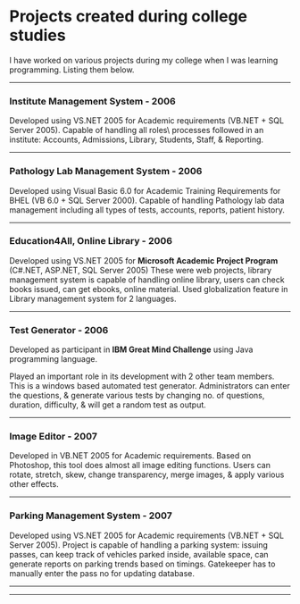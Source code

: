 # Projects created during college studies

I have worked on various projects during my college when I was learning programming. Listing them below.


---

### Institute Management System  - 2006

Developed using VS.NET 2005 for Academic requirements (VB.NET + SQL Server 2005). Capable of handling all roles\ processes followed in an institute: Accounts, Admissions, Library, Students, Staff, & Reporting.

---

### Pathology Lab Management System - 2006

Developed using Visual Basic 6.0 for Academic Training Requirements for BHEL (VB 6.0 + SQL Server 2000). Capable of handling Pathology lab data management including all types of tests, accounts, reports, patient history.

---

### Education4All, Online Library - 2006

Developed using VS.NET 2005  for **Microsoft Academic Project Program** (C#.NET, ASP.NET, SQL Server 2005) These were web projects, library management system is capable of handling online library, users can check books issued, can get ebooks, online material. Used globalization feature in Library management system for 2 languages.

---

### Test Generator - 2006

Developed as participant in **IBM Great Mind Challenge** using Java programming language.

Played an important role in its development with 2 other team members. This is a windows based automated test generator. Administrators can enter the questions, & generate various tests by changing no. of questions, duration, difficulty, & will get a random test as output.

---

### Image Editor - 2007

Developed in VB.NET 2005 for Academic requirements. Based on Photoshop, this tool does almost all image editing functions. Users can rotate, stretch, skew, change transparency, merge images, & apply various other effects.

---

### Parking Management System - 2007

Developed using VS.NET 2005 for Academic requirements (VB.NET + SQL Server 2005). Project is capable of handling a parking system: issuing passes, can keep track of vehicles parked inside, available space, can generate reports on parking trends based on timings. Gatekeeper has to manually enter the pass no for updating database.

---

---



